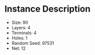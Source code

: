 # Instance Description

* Size: 90
* Layers: 4
* Terminals: 4
* Holes: 1
* Random Seed: 97531
* Net: 12
